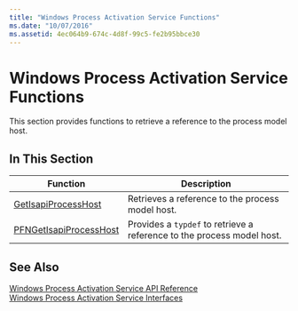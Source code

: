 ```yaml
---
title: "Windows Process Activation Service Functions"
ms.date: "10/07/2016"
ms.assetid: 4ec064b9-674c-4d8f-99c5-fe2b95bbce30
---
```

# Windows Process Activation Service Functions

This section provides functions to retrieve a reference to the process model host.  
  
## In This Section  
  
|Function|Description|  
|--------------|-----------------|  
|[GetIsapiProcessHost](../../web-development-reference/native-code-api-reference/getisapiprocesshost-function.md)|Retrieves a reference to the process model host.|  
|[PFNGetIsapiProcessHost](../../web-development-reference/native-code-api-reference/pfngetisapiprocesshost-function.md)|Provides a `typdef` to retrieve a reference to the process model host.|  
  
## See Also  

 [Windows Process Activation Service API Reference](../../web-development-reference/native-code-api-reference/windows-process-activation-service-api-reference.md)   
 [Windows Process Activation Service Interfaces](../../web-development-reference/native-code-api-reference/windows-process-activation-service-interfaces.md)
